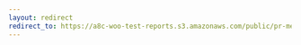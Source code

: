 ```yaml
---
layout: redirect
redirect_to: https://a8c-woo-test-reports.s3.amazonaws.com/public/pr-merge/43166/e2e/index.html
---
```

